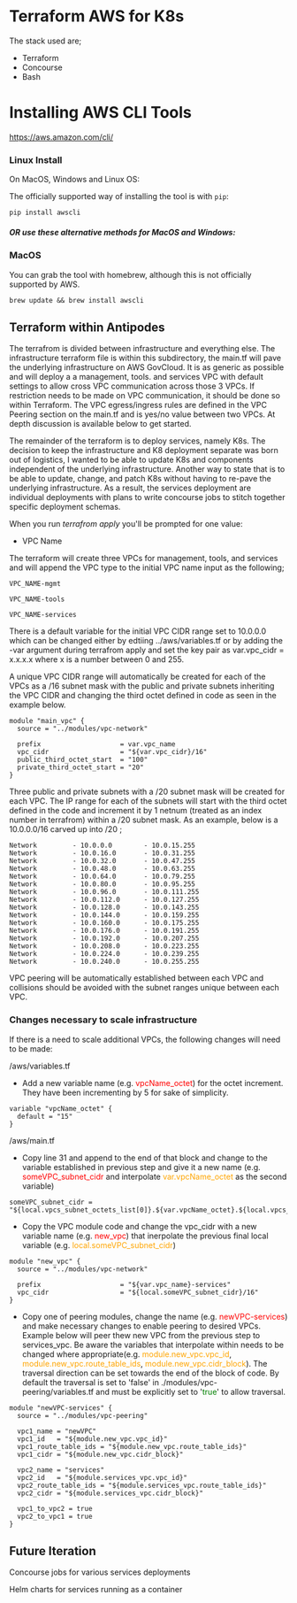 # Terraform AWS for K8s

The stack used are;

- Terraform
- Concourse
- Bash

# Installing AWS CLI Tools

<https://aws.amazon.com/cli/>

### Linux Install

On MacOS, Windows and Linux OS:

The officially supported way of installing the tool is with `pip`:

```
pip install awscli
```

##### *OR use these alternative methods for MacOS and Windows:*

### MacOS

You can grab the tool with homebrew, although this is not officially supported by AWS.

```
brew update && brew install awscli
```

## Terraform within Antipodes 

The terrafrom is divided between infrastructure and everything else. The infrastructure terraform file is within this subdirectory, the main.tf will pave the underlying infrastructure on AWS GovCloud. It is as generic as possible and will deploy a a management, tools. and services VPC with default settings to allow cross VPC communication across those 3 VPCs. If restriction needs to be made on VPC communication, it should be done so within Terraform. The VPC egress/ingress rules are defined in the VPC Peering section on the main.tf and is yes/no value between two VPCs. At depth discussion is available below to get started.

The remainder of the terraform is to deploy services, namely K8s. The decision to keep the infrastructure and K8 deployment separate was born out of logistics, I wanted to be able to update K8s and components independent of the underlying infrastructure. Another way to state that is to be able to update, change, and patch K8s without having to re-pave the underlying infrastructure. As a result, the services deployment are individual deployments with plans to write concourse jobs to stitch together specific deployment schemas.

When you run *terrafrom apply* you'll be prompted for one value:

- VPC Name 

The terraform will create three VPCs for management, tools, and services and will append the VPC type to the initial VPC name input as the following;

```
VPC_NAME-mgmt

VPC_NAME-tools

VPC_NAME-services
```

There is a default variable for the initial VPC CIDR range set to 10.0.0.0 which can be changed either by edtiing ../aws/variables.tf or by adding the -var argument during terrafrom apply and set the key pair as var.vpc_cidr = x.x.x.x where x is a number between 0 and 255.

A unique VPC CIDR range will automatically be created for each of the VPCs as a /16 subnet mask with the public and private subnets inheriting the VPC CIDR and changing the third octet defined in code as seen in the example below.

```
module "main_vpc" {
  source = "../modules/vpc-network"

  prefix                    = var.vpc_name
  vpc_cidr                  = "${var.vpc_cidr}/16"
  public_third_octet_start  = "100"
  private_third_octet_start = "20"
}
```

Three public and private subnets with a /20 subnet mask will be created for each VPC. The IP range for each of the subnets will start with the third octet defined in the code and increment it by 1 netnum (treated as an index number in terrafrom) within a /20 subnet mask. As an example, below is a 10.0.0.0/16 carved up into /20 ;

```
Network			- 10.0.0.0        - 10.0.15.255
Network			- 10.0.16.0       - 10.0.31.255
Network			- 10.0.32.0       - 10.0.47.255
Network			- 10.0.48.0       - 10.0.63.255
Network			- 10.0.64.0       - 10.0.79.255
Network			- 10.0.80.0       - 10.0.95.255
Network			- 10.0.96.0       - 10.0.111.255
Network			- 10.0.112.0      - 10.0.127.255
Network			- 10.0.128.0      - 10.0.143.255
Network			- 10.0.144.0      - 10.0.159.255
Network			- 10.0.160.0      - 10.0.175.255
Network			- 10.0.176.0      - 10.0.191.255
Network			- 10.0.192.0      - 10.0.207.255
Network			- 10.0.208.0      - 10.0.223.255
Network			- 10.0.224.0      - 10.0.239.255
Network			- 10.0.240.0      - 10.0.255.255
```

VPC peering will be automatically established between each VPC and collisions should be avoided with the subnet ranges unique between each VPC.

### Changes necessary to scale infrastructure

If there is a need to scale additional VPCs, the following changes will need to be made:

/aws/variables.tf

- Add a new variable name (e.g. <span style="color:red">vpcName_octet</span>) for the octet increment. They have been incrementing by 5 for sake of simplicity.

```
variable "vpcName_octet" {
  default = "15"
}
```

/aws/main.tf

- Copy line 31 and append to the end of that block and change to the variable established in previous step and give it a new name (e.g. <span style="color:red">someVPC_subnet_cidr</span> and interpolate <span style="color:orange">var.vpcName_octet</span> as the second variable)

```
someVPC_subnet_cidr = "${local.vpcs_subnet_octets_list[0]}.${var.vpcName_octet}.${local.vpcs_subnet_octets_list[2]}.${local.vpcs_subnet_octets_list[3]}"
```

- Copy the VPC module code and change the vpc_cidr with a new variable name (e.g. <span style="color:red">new_vpc</span>) that inerpolate the previous final local variable (e.g. <span style="color:orange">local.someVPC_subnet_cidr</span>)

```
module "new_vpc" {
  source = "../modules/vpc-network"

  prefix                    = "${var.vpc_name}-services"
  vpc_cidr                  = "${local.someVPC_subnet_cidr}/16"
}
```

- Copy one of peering modules, change the name (e.g. <span style="color:red">newVPC-services</span>) and make necessary changes to enable peering to desired VPCs. Example below will peer thew new VPC from the previous step to services_vpc. Be aware the variables that interpolate within needs to be changed where appropriate(e.g. <span style="color:orange">module.new_vpc.vpc_id</span>, <span style="color:orange">module.new_vpc.route_table_ids</span>, <span style="color:orange">module.new_vpc.cidr_block</span>). The traversal direction can be set towards the end of the block of code. By default the traversal is set to 'false' in ./modules/vpc-peering/variables.tf and must be explicitly set to '<span style="color:green">true</span>' to allow traversal.

```
module "newVPC-services" {
  source = "../modules/vpc-peering"

  vpc1_name = "newVPC"
  vpc1_id   = "${module.new_vpc.vpc_id}"
  vpc1_route_table_ids = "${module.new_vpc.route_table_ids}"
  vpc1_cidr = "${module.new_vpc.cidr_block}"

  vpc2_name = "services"
  vpc2_id   = "${module.services_vpc.vpc_id}"
  vpc2_route_table_ids = "${module.services_vpc.route_table_ids}"
  vpc2_cidr = "${module.services_vpc.cidr_block}"

  vpc1_to_vpc2 = true
  vpc2_to_vpc1 = true
}
```

## Future Iteration

Concourse jobs for various services deployments

Helm charts for services running as a container